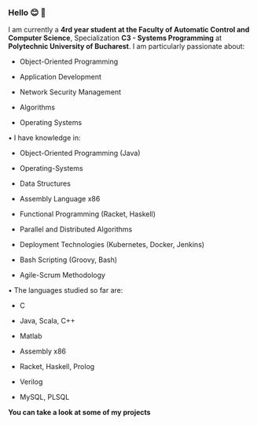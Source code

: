 ### Hello :blush: :floppy_disk:
I am currently a **4rd year student at the Faculty of Automatic Control and Computer Science**, Specialization **C3 - Systems Programming** at **Polytechnic University of Bucharest**.
I am particularly passionate about:

* Object-Oriented Programming

* Application Development

* Network Security Management

* Algorithms

* Operating Systems


• I have knowledge in: 


* Object-Oriented Programming (Java)

* Operating-Systems

* Data Structures

* Assembly Language x86

* Functional Programming (Racket, Haskell)

* Parallel and Distributed Algorithms
  
* Deployment Technologies (Kubernetes, Docker, Jenkins)

* Bash Scripting (Groovy, Bash)

* Agile-Scrum Methodology


• The languages studied so far are: 

- C

- Java, Scala, C++

- Matlab 

- Assembly x86

- Racket, Haskell, Prolog

- Verilog

- MySQL, PLSQL

**You can take a look at some of my projects**
